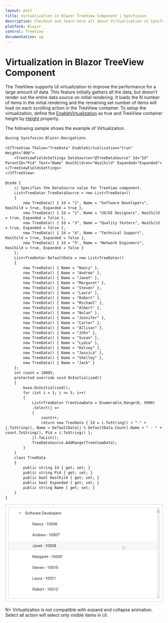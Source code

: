 ```yaml
---
layout: post
title: Virtualization in Blazor TreeView Component | Syncfusion
description: Checkout and learn here all about Virtualization in Syncfusion Blazor TreeView component and much more details.
platform: Blazor
control: TreeView
documentation: ug
---
```


# Virtualization in Blazor TreeView Component

The TreeView supports UI virtualization to improve the performance for a large amount of data. This feature initially gathers all the data, but doesn’t render out the entire data source on initial rendering. It loads the N number of items in the initial rendering and the remaining set number of items will load on each scrolling action in the TreeView container. To setup the virtualization, define the [EnableVirtualization](https://help.syncfusion.com/cr/blazor/Syncfusion.Blazor.Navigations.SfTreeView-1.html#Syncfusion_Blazor_Navigations_SfTreeView_1_EnableVirtualization) as true and TreeView container height by [Height](https://help.syncfusion.com/cr/blazor/Syncfusion.Blazor.Navigations.SfTreeView-1.html#Syncfusion_Blazor_Navigations_SfTreeView_1_Height) property.

The following sample shows the example of Virtualization.

```cshtml
@using Syncfusion.Blazor.Navigations

<SfTreeView TValue="TreeData" EnableVirtualization="true" Height="400">
    <TreeViewFieldsSettings DataSource="@TreeDataSource" Id="Id" ParentID="Pid" Text="Name" HasChildren="HasChild" Expanded="Expanded"></TreeViewFieldsSettings>
</SfTreeView>

@code {
    // Specifies the DataSource value for TreeView component.
    List<TreeData> TreeDataSource = new List<TreeData>()
    {
        new TreeData() { Id = "1", Name = "Software Developers", HasChild = true, Expanded = true },
        new TreeData() { Id = "2", Name = "UX/UI Designers", HasChild = true, Expanded = false },
        new TreeData() { Id = "3", Name = "Quality Testers", HasChild = true, Expanded = false },
        new TreeData() { Id = "4", Name = "Technical Support", HasChild = true, Expanded = false },
        new TreeData() { Id = "5", Name = "Network Engineers", HasChild = true, Expanded = false }
    };
    List<TreeData> DefaultData = new List<TreeData>()
    {
        new TreeData() { Name = "Nancy" },
        new TreeData() { Name = "Andrew" },
        new TreeData() { Name = "Janet" },
        new TreeData() { Name = "Margaret" },
        new TreeData() { Name = "Steven" },
        new TreeData() { Name = "Laura" },
        new TreeData() { Name = "Robert" },
        new TreeData() { Name = "Michael" },
        new TreeData() { Name = "Albert" },
        new TreeData() { Name = "Nolan" },
        new TreeData() { Name = "Jennifer" },
        new TreeData() { Name = "Carter" },
        new TreeData() { Name = "Allison" },
        new TreeData() { Name = "John" },
        new TreeData() { Name = "Susan" },
        new TreeData() { Name = "Lydia" },
        new TreeData() { Name = "Kelsey" },
        new TreeData() { Name = "Jessica" },
        new TreeData() { Name = "Shelley" },
        new TreeData() { Name = "Jack" }
    };
    int count = 10005;
    protected override void OnInitialized()
    {
        base.OnInitialized();
        for (int i = 1; i <= 5; i++)
        {
            List<TreeData> TreeViewData = Enumerable.Range(0, 5000)
            .Select(j =>
            {
                count++;
                return new TreeData { Id = i.ToString() + "-" + j.ToString(), Name = DefaultData[j % DefaultData.Count].Name + " - " + count.ToString(), Pid = i.ToString() };
            }).ToList();
            TreeDataSource.AddRange(TreeViewData);
        }
    }
    class TreeData
    {
        public string Id { get; set; }
        public string Pid { get; set; }
        public bool HasChild { get; set; }
        public bool Expanded { get; set; }
        public string Name { get; set; }
    }
}
```

![Blazor TreeView with virtualization](./images/virtualization.gif)

N> Virtualization is not compatible with expand and collapse animation. Select all action will select only visible items in UI.